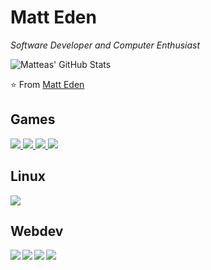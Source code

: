 # Matt Eden
*Software Developer and Computer Enthusiast*

![Matteas' GitHub Stats](https://github-readme-stats.vercel.app/api?username=matteas-eden&hide_rank=true&hide_border=true&hide=["contribs"])

⭐️ From [Matt Eden](https://github.com/Matteas-Eden)

## Games

<a href="https://github.com/Matteas-Eden/roll-for-reaction">
  <img src="https://github-readme-stats.vercel.app/api/pin/?username=matteas-eden&repo=roll-for-reaction" />
</a>

<a href="https://github.com/Matteas-Eden/energize">
  <img src="https://github-readme-stats.vercel.app/api/pin/?username=matteas-eden&repo=energize" />
</a>

<a href="https://github.com/Matteas-Eden/FlappyBirdVHDL">
  <img src="https://github-readme-stats.vercel.app/api/pin/?username=matteas-eden&repo=FlappyBirdVHDL" />
</a>

<a href="https://github.com/Matteas-Eden/outerstellar">
  <img src="https://github-readme-stats.vercel.app/api/pin/?username=matteas-eden&repo=outerstellar" />
</a>

## Linux

<a href="https://github.com/Matteas-Eden/lethal-suicide-linux">
  <img src="https://github-readme-stats.vercel.app/api/pin/?username=matteas-eden&repo=lethal-suicide-linux" />
</a>

## Webdev

<a href="https://github.com/Matteas-Eden/dice-roller">
  <img src="https://github-readme-stats.vercel.app/api/pin/?username=matteas-eden&repo=dice-roller" />
</a>

<a href="https://github.com/Matteas-Eden/react-template">
  <img align="left" src="https://github-readme-stats.vercel.app/api/pin/?username=matteas-eden&repo=react-template" />
</a>

<a href="https://github.com/Matteas-Eden/doto">
  <img align="left" src="https://github-readme-stats.vercel.app/api/pin/?username=matteas-eden&repo=doto" />
</a>

<a href="https://github.com/Matteas-Eden/feedr">
  <img align="left" src="https://github-readme-stats.vercel.app/api/pin/?username=matteas-eden&repo=feedr" />
</a>
